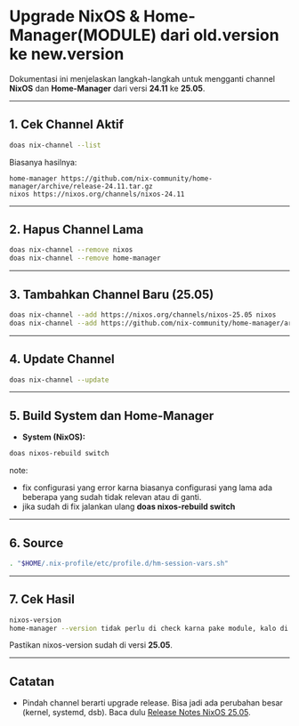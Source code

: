 # Upgrade NixOS & Home-Manager(MODULE) dari **old.version** ke **new.version**

Dokumentasi ini menjelaskan langkah-langkah untuk mengganti channel
**NixOS** dan **Home-Manager** dari versi **24.11** ke **25.05**.

------------------------------------------------------------------------

## 1. Cek Channel Aktif

``` bash
doas nix-channel --list
```

Biasanya hasilnya:

    home-manager https://github.com/nix-community/home-manager/archive/release-24.11.tar.gz
    nixos https://nixos.org/channels/nixos-24.11

------------------------------------------------------------------------

## 2. Hapus Channel Lama

``` bash
doas nix-channel --remove nixos
doas nix-channel --remove home-manager
```

------------------------------------------------------------------------

## 3. Tambahkan Channel Baru (25.05)

``` bash
doas nix-channel --add https://nixos.org/channels/nixos-25.05 nixos
doas nix-channel --add https://github.com/nix-community/home-manager/archive/release-25.05.tar.gz home-manager
```

------------------------------------------------------------------------

## 4. Update Channel

``` bash
doas nix-channel --update
```

------------------------------------------------------------------------

## 5. Build System dan Home-Manager

-   **System (NixOS):**

``` bash
doas nixos-rebuild switch
```

note:
- fix configurasi yang error karna biasanya configurasi yang lama ada beberapa yang sudah tidak relevan atau di ganti.
- jika sudah di fix jalankan ulang **doas nixos-rebuild switch**

------------------------------------------------------------------------

## 6. Source

``` bash
. "$HOME/.nix-profile/etc/profile.d/hm-session-vars.sh"
``` 

------------------------------------------------------------------------

## 7. Cek Hasil

``` bash
nixos-version
home-manager --version tidak perlu di check karna pake module, kalo di check pasti not found
```

Pastikan nixos-version sudah di versi **25.05**.

------------------------------------------------------------------------

## Catatan

-   Pindah channel berarti upgrade release. Bisa jadi ada perubahan
    besar (kernel, systemd, dsb). Baca dulu [Release Notes NixOS
    25.05](https://nixos.org/manual/nixos/stable/release-notes).

